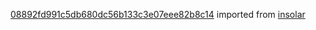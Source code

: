 [08892fd991c5db680dc56b133c3e07eee82b8c14](https://github.com/insolar/insolar/commit/08892fd991c5db680dc56b133c3e07eee82b8c14) imported from [insolar](https://github.com/insolar/insolar)
